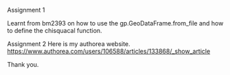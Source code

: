 Assignment 1

Learnt from bm2393 on how to use the gp.GeoDataFrame.from_file and how to define the chisquacal function.

Assignment 2
Here is my authorea website. 
https://www.authorea.com/users/106588/articles/133868/_show_article



Thank you. 
